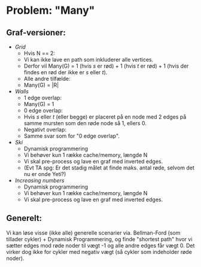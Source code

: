 # Problem: "Many"

## Graf-versioner:
* _Grid_
    * Hvis N == 2: 
    * Vi kan ikke lave en path som inkluderer alle vertices. 
    * Derfor vil Many(G) = 1 (hvis *s* er rød) + 1 (hvis *t* er rød) + 1 (hvis der findes en rød der ikke er *s* eller *t*).
   * Alle andre tilfælde: 
    * Many(G) = |R|
* _Walls_
    * 1 edge overlap: 
    * Many(G) = 1
   * 0 edge overlap: 
    * Hvis *s* eller *t* (eller begge) er placeret på en node med 2 edges på samme mursten som den røde node så 1, ellers 0.
   * Negativt overlap: 
    * Samme svar som for "0 edge overlap".
* _Ski_
    * Dynamisk programmering 
   * Vi behøver kun 1 række cache/memory, længde N
   * Vi skal pre-process og lave en graf med inverted edges.
   * (Evt TA spg: Er det stadig målet at finde maks. antal røde, selvom det nu er onde Yeti?)
* _Increasing numbers_
    * Dynamisk programmering
   * Vi behøver kun 1 række cache/memory, længde N
   * Vi skal pre-process og lave en graf med inverted edges.

## Generelt:
Vi kan løse visse (ikke alle) generelle scenarier via. Bellman-Ford (som tillader cykler) + Dynamisk Programmering, og finde "shortest path" hvor vi sætter edges mod røde noder til vægt -1 og alle andre edges får vægt 0. Det virker dog ikke for cykler med negativ vægt (så cykler som indeholder røde noder).